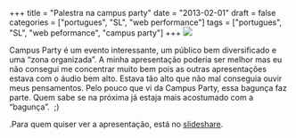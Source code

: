 +++
title = "Palestra na campus party"
date = "2013-02-01"
draft = false
categories = ["portugues", "SL", "web performance"]
tags = ["portugues", "SL", "web peformance", "campus party"]
+++
![](/images/bannerslcampusparty.png)

Campus Party é um evento interessante, um público bem diversificado e
uma “zona organizada”. A minha apresentação poderia ser melhor mas eu
não consegui me concentrar muito bem pois as outras apresentações estava
com o áudio bem alto. Estava tão alto que não mal conseguia ouvir meus
pensamentos. Pelo pouco que vi da Campus Party, essa bagunça faz parte.
Quem sabe se na próxima já estaja mais acostumado com a “bagunça”.  ;)

.Para quem quiser ver a apresentação, está no
[slideshare](https://www.slideshare.net/fernandoike/um-milhao-de-usurios-simultneos-16296913).
